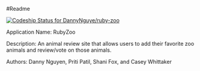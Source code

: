 #Readme

[![Codeship Status for DannyNguye/ruby-zoo](https://app.codeship.com/projects/9a191a20-d1a9-0137-bb69-261d00880206/status?branch=master)](https://app.codeship.com/projects/369670)

Application Name: RubyZoo

Description: An animal review site that allows users to add their favorite zoo animals and review/vote on those animals.

Authors: Danny Nguyen, Priti Patil, Shani Fox, and Casey Whittaker
